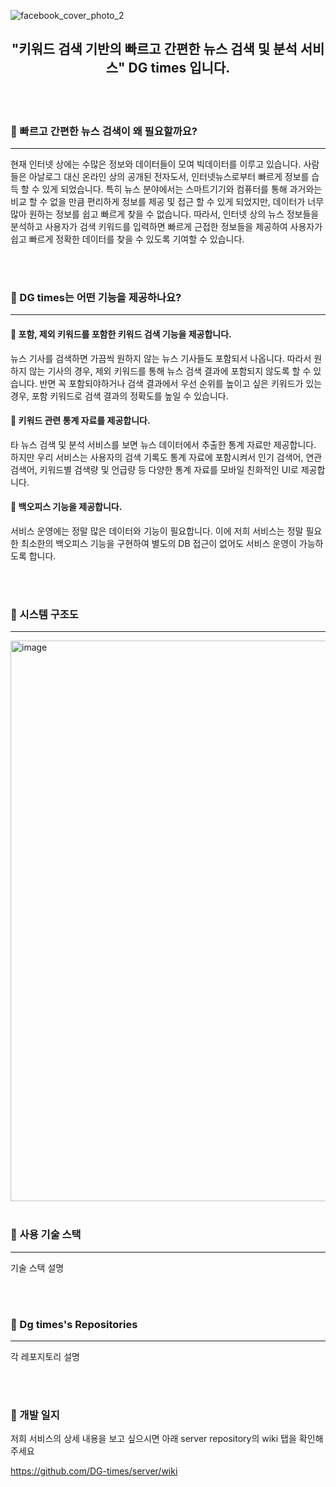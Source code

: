 ![facebook_cover_photo_2](https://user-images.githubusercontent.com/66009926/188244542-493a39d8-99c2-45b0-845d-9f3545e7d9e2.png)


<h2 align="center"> "키워드 검색 기반의 빠르고 간편한 뉴스 검색 및 분석 서비스" DG times 입니다. </h2>

<br/>
<br/>

### 🐨 빠르고 간편한 뉴스 검색이 왜 필요할까요?

---

현재 인터넷 상에는 수많은 정보와 데이터들이 모여 빅데이터를 이루고 있습니다. 사람들은 아날로그 대신 온라인 상의 공개된 전자도서, 인터넷뉴스로부터 빠르게 정보를 습득 할 수 있게 되었습니다. 특히 뉴스 분야에서는 스마트기기와 컴퓨터를 통해 과거와는 비교 할 수 없을 만큼 편리하게 정보를 제공 및 접근 할 수 있게 되었지만, 데이터가 너무 많아 원하는 정보를 쉽고 빠르게 찾을 수 없습니다. 따라서, 인터넷 상의 뉴스 정보들을 분석하고 사용자가 검색 키워드를 입력하면 빠르게 근접한 정보들을 제공하여 사용자가 쉽고 빠르게 정확한 데이터를 찾을 수 있도록 기여할 수 있습니다.

<br/>
<br/>

### 🐨 DG times는 어떤 기능을 제공하나요?

---

#### 📌 포함, 제외 키워드를 포함한 키워드 검색 기능을 제공합니다.
뉴스 기사를 검색하면 가끔씩 원하지 않는 뉴스 기사들도 포함되서 나옵니다. 따라서 원하지 않는 기사의 경우, 제외 키워드를 통해 뉴스 검색 결과에 포함되지 않도록 할 수 있습니다. 
반면 꼭 포함되야하거나 검색 결과에서 우선 순위를 높이고 싶은 키워드가 있는 경우, 포함 키워드로 검색 결과의 정확도를 높일 수 있습니다.


#### 📌 키워드 관련 통계 자료를 제공합니다.
타 뉴스 검색 및 분석 서비스를 보면 뉴스 데이터에서 추출한 통계 자료만 제공합니다. 
하지만 우리 서비스는 사용자의 검색 기록도 통계 자료에 포함시켜서 인기 검색어, 연관 검색어, 키워드별 검색량 및 언급량 등 다양한 통계 자료를 모바일 친화적인 UI로 제공합니다.


#### 📌 백오피스 기능을 제공합니다.
서비스 운영에는 정말 많은 데이터와 기능이 필요합니다. 
이에 저희 서비스는 정말 필요한 최소한의 백오피스 기능을 구현하여 별도의 DB 접근이 없어도 서비스 운영이 가능하도록 합니다.

<br/>
<br/>

### 🐨  시스템 구조도

---

<img width="897" alt="image" src="https://user-images.githubusercontent.com/66009926/188243848-3cc2908b-e8f7-4df1-b886-de9c1acaab76.png">


<br/>
<br/>

### 🐨 사용 기술 스택

---

기술 스택 설명

<br/>
<br/>


### 🐨 Dg times's Repositories

---

각 레포지토리 설명

<br/>
<br/>

### 🐨  개발 일지
저희 서비스의 상세 내용을 보고 싶으시면 아래 server repository의 wiki 탭을 확인해주세요

https://github.com/DG-times/server/wiki
